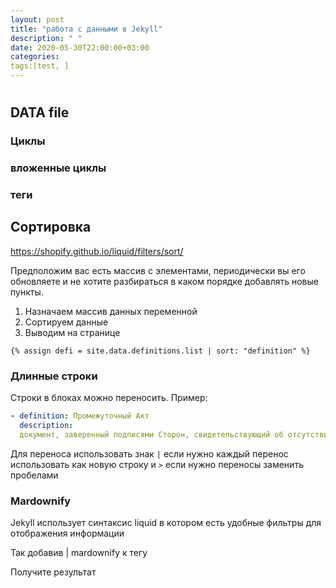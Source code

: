 ```yaml
---
layout: post
title: "работа с данными в Jekyll"
description: " "
date: 2020-05-30T22:00:00+03:00
categories:
tags:[test, ]
---
```


# 

## DATA file
### Циклы
### вложенные циклы
### теги


## Сортировка
https://shopify.github.io/liquid/filters/sort/

Предположим вас есть массив с элементами, периодически вы его обновляете и не хотите разбираться в каком порядке добавлять новые пункты.

1. Назначаем массив данных переменной
2. Сортируем данные
3. Выводим на странице

```
{% assign defi = site.data.definitions.list | sort: "definition" %}
```

### Длинные строки
Строки в блоках можно переносить. Пример:

```yaml
- definition: Промежуточный Акт
  description: 
  документ, заверенный подписями Сторон, свидетельствующий об отсутствии претензий и замечаний у Клиента к Промежуточному результату работ. Предоставляется Клиенту вместе с Промежуточным результатом работ. По завершение работ по созданию Брифа единственным документом, подтверждающим отсутствие претензии и замечаний у Клиента к Брифу, является непосредственно сам подписанный Бриф.
```

Для переноса использовать знак `|` если нужно каждый перенос использовать как новую строку и `>` если нужно переносы заменить пробелами

### Mardownify
Jekyll использует синтаксис liquid в котором есть удобные фильтры для отображения информации

Так добавив | mardownify к тегу

Получите результат


